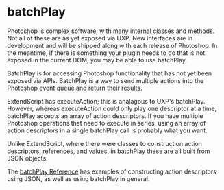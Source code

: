 # batchPlay

Photoshop is complex software, with many internal classes and methods. Not all of these are as yet exposed via UXP. New interfaces are in development and will be shipped along with each release of Photoshop. In the meantime, if there is something your plugin needs to do that is not exposed in the current DOM, you may be able to use batchPlay.

BatchPlay is for accessing Photoshop functionality that has not yet been exposed via APIs. BatchPlay is a way to send multiple actions into the Photoshop event queue and return their results.

ExtendScript has executeAction; this is analagous to UXP's batchPlay. However, whereas executeAction could only play one descriptor at a time, batchPlay accepts an array of action descriptors. If you have multiple Photoshop operations that need to execute in series, using an array of action descriptors in a single batchPlay call is probably what you want.

Unlike ExtendScript, where there were classes to construction action descriptors, references, and values, in batchPlay these are all built from JSON objects.

The [batchPlay Reference](#TBD) has examples of constructing action descriptors using JSON, as well as using batchPlay in general.